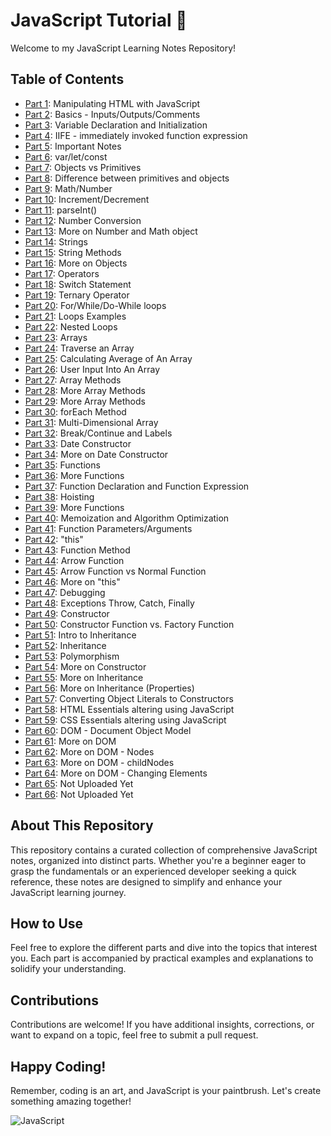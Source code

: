 # JavaScript Tutorial 🚀

Welcome to my JavaScript Learning Notes Repository!

## Table of Contents

- [Part 1](JS-Parts/JavaScript-P1/): Manipulating HTML with JavaScript
- [Part 2](JS-Parts/JavaScript-P2/): Basics - Inputs/Outputs/Comments
- [Part 3](JS-Parts/JavaScript-P3/): Variable Declaration and Initialization
- [Part 4](JS-Parts/JavaScript-P4/): IIFE - immediately invoked function expression
- [Part 5](JS-Parts/JavaScript-P5/): Important Notes
- [Part 6](JS-Parts/JavaScript-P6/): var/let/const
- [Part 7](JS-Parts/JavaScript-P7/): Objects vs Primitives
- [Part 8](JS-Parts/JavaScript-P8/): Difference between primitives and objects
- [Part 9](JS-Parts/JavaScript-P9/): Math/Number
- [Part 10](JS-Parts/JavaScript-P10/): Increment/Decrement
- [Part 11](JS-Parts/JavaScript-P11/): parseInt()
- [Part 12](JS-Parts/JavaScript-P12/): Number Conversion
- [Part 13](JS-Parts/JavaScript-P13/): More on Number and Math object
- [Part 14](JS-Parts/JavaScript-P14/): Strings
- [Part 15](JS-Parts/JavaScript-P15/): String Methods
- [Part 16](JS-Parts/JavaScript-P16/): More on Objects
- [Part 17](JS-Parts/JavaScript-P17/): Operators
- [Part 18](JS-Parts/JavaScript-P18/): Switch Statement
- [Part 19](JS-Parts/JavaScript-P19/): Ternary Operator
- [Part 20](JS-Parts/JavaScript-P20/): For/While/Do-While loops
- [Part 21](JS-Parts/JavaScript-P21/): Loops Examples
- [Part 22](JS-Parts/JavaScript-P22/): Nested Loops
- [Part 23](JS-Parts/JavaScript-P23/): Arrays
- [Part 24](JS-Parts/JavaScript-P24/): Traverse an Array
- [Part 25](JS-Parts/JavaScript-P25/): Calculating Average of An Array
- [Part 26](JS-Parts/JavaScript-P26/): User Input Into An Array
- [Part 27](JS-Parts/JavaScript-P27/): Array Methods
- [Part 28](JS-Parts/JavaScript-P28/): More Array Methods
- [Part 29](JS-Parts/JavaScript-P29/): More Array Methods
- [Part 30](JS-Parts/JavaScript-P30/): forEach Method
- [Part 31](JS-Parts/JavaScript-P31/): Multi-Dimensional Array
- [Part 32](JS-Parts/JavaScript-P32/): Break/Continue and Labels
- [Part 33](JS-Parts/JavaScript-P33/): Date Constructor
- [Part 34](JS-Parts/JavaScript-P34/): More on Date Constructor
- [Part 35](JS-Parts/JavaScript-P35/): Functions
- [Part 36](JS-Parts/JavaScript-P36/): More Functions
- [Part 37](JS-Parts/JavaScript-P37/): Function Declaration and Function Expression
- [Part 38](JS-Parts/JavaScript-P38/): Hoisting
- [Part 39](JS-Parts/JavaScript-P39/): More Functions
- [Part 40](JS-Parts/JavaScript-P40/): Memoization and Algorithm Optimization
- [Part 41](JS-Parts/JavaScript-P41/): Function Parameters/Arguments
- [Part 42](JS-Parts/JavaScript-P42/): "this"
- [Part 43](JS-Parts/JavaScript-P43/): Function Method
- [Part 44](JS-Parts/JavaScript-P44/): Arrow Function
- [Part 45](JS-Parts/JavaScript-P45/): Arrow Function vs Normal Function
- [Part 46](JS-Parts/JavaScript-P46/): More on "this"
- [Part 47](JS-Parts/JavaScript-P47/): Debugging
- [Part 48](JS-Parts/JavaScript-P48/): Exceptions Throw, Catch, Finally
- [Part 49](JS-Parts/JavaScript-P49/): Constructor
- [Part 50](JS-Parts/JavaScript-P50/): Constructor Function vs. Factory Function
- [Part 51](JS-Parts/JavaScript-P51/): Intro to Inheritance
- [Part 52](JS-Parts/JavaScript-P52/): Inheritance
- [Part 53](JS-Parts/JavaScript-P53/): Polymorphism
- [Part 54](JS-Parts/JavaScript-P54/): More on Constructor
- [Part 55](JS-Parts/JavaScript-P55/): More on Inheritance
- [Part 56](JS-Parts/JavaScript-P56/): More on Inheritance (Properties)
- [Part 57](JS-Parts/JavaScript-P57/): Converting Object Literals to Constructors
- [Part 58](JS-Parts/JavaScript-P58/): HTML Essentials altering using JavaScript
- [Part 59](JS-Parts/JavaScript-P59/): CSS Essentials altering using JavaScript
- [Part 60](JS-Parts/JavaScript-P60/): DOM - Document Object Model
- [Part 61](JS-Parts/JavaScript-P61/): More on DOM
- [Part 62](JS-Parts/JavaScript-P62/): More on DOM - Nodes
- [Part 63](JS-Parts/JavaScript-P63/): More on DOM - childNodes
- [Part 64](JS-Parts/JavaScript-P64/): More on DOM - Changing Elements
- [Part 65](JS-Parts/JavaScript-P65/): Not Uploaded Yet
- [Part 66](JS-Parts/JavaScript-P66/): Not Uploaded Yet

## About This Repository

This repository contains a curated collection of comprehensive JavaScript notes, organized into distinct parts. Whether you're a beginner eager to grasp the fundamentals or an experienced developer seeking a quick reference, these notes are designed to simplify and enhance your JavaScript learning journey.

## How to Use

Feel free to explore the different parts and dive into the topics that interest you. Each part is accompanied by practical examples and explanations to solidify your understanding.

## Contributions

Contributions are welcome! If you have additional insights, corrections, or want to expand on a topic, feel free to submit a pull request.

## Happy Coding!

Remember, coding is an art, and JavaScript is your paintbrush. Let's create something amazing together!

![JavaScript](https://media.giphy.com/media/ln7z2eWriiQAllfVcn/giphy.gif)
